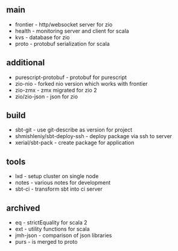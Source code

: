 ## main
* frontier - http/websocket server for zio
* health - monitoring server and client for scala
* kvs - database for zio
* proto - protobuf serialization for scala

## additional
* purescript-protobuf - protobuf for purescript
* zio-nio - forked nio version which works with frontier
* zio-zmx - zmx migrated for zio 2
* zio/zio-json - json for zio

## build
* sbt-git - use git-describe as version for project
* shmishleniy/sbt-deploy-ssh - deploy package via ssh to server
* xerial/sbt-pack - create package for application

## tools
* lxd - setup cluster on single node
* notes - various notes for development
* sbt-ci - transform sbt into ci server

## archived
* eq - strictEquality for scala 2
* ext - utility functions for scala
* jmh-json - comparison of json libraries
* purs - is merged to proto

